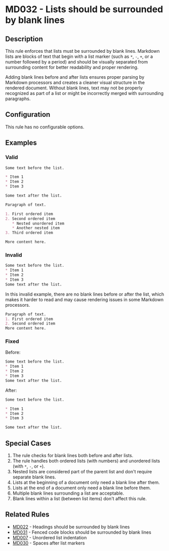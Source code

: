 # MD032 - Lists should be surrounded by blank lines

## Description

This rule enforces that lists must be surrounded by blank lines. Markdown lists are blocks of text that begin with a list marker (such as `*`, `-`, `+`, or a number followed by a period) and should be visually separated from surrounding content for better readability and proper rendering.

Adding blank lines before and after lists ensures proper parsing by Markdown processors and creates a cleaner visual structure in the rendered document. Without blank lines, text may not be properly recognized as part of a list or might be incorrectly merged with surrounding paragraphs.

## Configuration

This rule has no configurable options.

## Examples

### Valid

```markdown
Some text before the list.

* Item 1
* Item 2
* Item 3

Some text after the list.
```

```markdown
Paragraph of text.

1. First ordered item
2. Second ordered item
   * Nested unordered item
   * Another nested item
3. Third ordered item

More content here.
```

### Invalid

```markdown
Some text before the list.
* Item 1
* Item 2
* Item 3
Some text after the list.
```

In this invalid example, there are no blank lines before or after the list, which makes it harder to read and may cause rendering issues in some Markdown processors.

```markdown
Paragraph of text.
1. First ordered item
2. Second ordered item
More content here.
```

### Fixed

Before:
```markdown
Some text before the list.
* Item 1
* Item 2
* Item 3
Some text after the list.
```

After:
```markdown
Some text before the list.

* Item 1
* Item 2
* Item 3

Some text after the list.
```

## Special Cases

1. The rule checks for blank lines both before and after lists.
2. The rule handles both ordered lists (with numbers) and unordered lists (with `*`, `-`, or `+`).
3. Nested lists are considered part of the parent list and don't require separate blank lines.
4. Lists at the beginning of a document only need a blank line after them.
5. Lists at the end of a document only need a blank line before them.
6. Multiple blank lines surrounding a list are acceptable.
7. Blank lines within a list (between list items) don't affect this rule.

## Related Rules

- [MD022](md022.md) - Headings should be surrounded by blank lines
- [MD031](md031.md) - Fenced code blocks should be surrounded by blank lines
- [MD007](md007.md) - Unordered list indentation
- [MD030](md030.md) - Spaces after list markers 